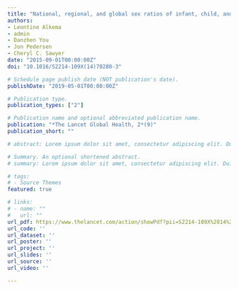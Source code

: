 ```yaml
---
title: "National, regional, and global sex ratios of infant, child, and under-5 mortality and identification of countries with outlying ratios: a systematic assessment"
authors:
- Leontine Alkema
- admin
- Danzhen You
- Jon Pedersen
- Cheryl C. Sawyer
date: "2015-09-01T00:00:00Z"
doi: "10.1016/S2214-109X(14)70280-3"

# Schedule page publish date (NOT publication's date).
publishDate: "2019-05-01T00:00:00Z"

# Publication type.
publication_types: ["2"]

# Publication name and optional abbreviated publication name.
publication: "*The Lancet Global Health, 2*(9)"
publication_short: ""

# abstract: Lorem ipsum dolor sit amet, consectetur adipiscing elit. Duis posuere tellus ac convallis placerat. Proin tincidunt magna sed ex sollicitudin condimentum. Sed ac faucibus dolor, scelerisque sollicitudin nisi. Cras purus urna, suscipit quis sapien eu, pulvinar tempor diam. Quisque risus orci, mollis id ante sit amet, gravida egestas nisl. Sed ac tempus magna. Proin in dui enim. Donec condimentum, sem id dapibus fringilla, tellus enim condimentum arcu, nec volutpat est felis vel metus. Vestibulum sit amet erat at nulla eleifend gravida.

# Summary. An optional shortened abstract.
# summary: Lorem ipsum dolor sit amet, consectetur adipiscing elit. Duis posuere tellus ac convallis placerat. Proin tincidunt magna sed ex sollicitudin condimentum.

# tags:
# - Source Themes
featured: true

# links:
# - name: ""
#   url: ""
url_pdf: https://www.thelancet.com/action/showPdf?pii=S2214-109X%2814%2970280-3
url_code: ''
url_dataset: ''
url_poster: ''
url_project: ''
url_slides: ''
url_source: ''
url_video: ''

---
```

